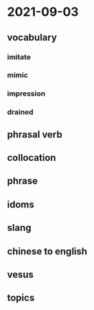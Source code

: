 # 2021-09-03
## vocabulary
### imitate
### mimic
### impression
### drained

## phrasal verb

## collocation

## phrase

## idoms

## slang

## chinese to english

## vesus

## topics
